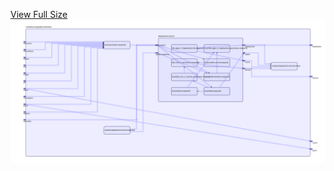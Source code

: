 [View Full Size](https://raw.githubusercontent.com/mingfang/terraform-k8s-modules/master/modules/arangodb/coordinator/diagram.svg?sanitize=true)<img src="diagram.svg"/>
